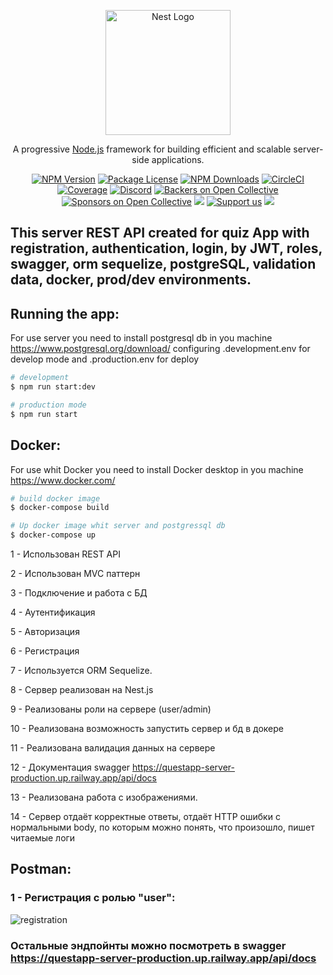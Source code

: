 

<p align="center">
  <a href="http://nestjs.com/" target="blank"><img src="https://nestjs.com/img/logo-small.svg" width="200" alt="Nest Logo" /></a>
</p>

[circleci-image]: https://img.shields.io/circleci/build/github/nestjs/nest/master?token=abc123def456
[circleci-url]: https://circleci.com/gh/nestjs/nest

  <p align="center">A progressive <a href="http://nodejs.org" target="_blank">Node.js</a> framework for building efficient and scalable server-side applications.</p>
    <p align="center">
<a href="https://www.npmjs.com/~nestjscore" target="_blank"><img src="https://img.shields.io/npm/v/@nestjs/core.svg" alt="NPM Version" /></a>
<a href="https://www.npmjs.com/~nestjscore" target="_blank"><img src="https://img.shields.io/npm/l/@nestjs/core.svg" alt="Package License" /></a>
<a href="https://www.npmjs.com/~nestjscore" target="_blank"><img src="https://img.shields.io/npm/dm/@nestjs/common.svg" alt="NPM Downloads" /></a>
<a href="https://circleci.com/gh/nestjs/nest" target="_blank"><img src="https://img.shields.io/circleci/build/github/nestjs/nest/master" alt="CircleCI" /></a>
<a href="https://coveralls.io/github/nestjs/nest?branch=master" target="_blank"><img src="https://coveralls.io/repos/github/nestjs/nest/badge.svg?branch=master#9" alt="Coverage" /></a>
<a href="https://discord.gg/G7Qnnhy" target="_blank"><img src="https://img.shields.io/badge/discord-online-brightgreen.svg" alt="Discord"/></a>
<a href="https://opencollective.com/nest#backer" target="_blank"><img src="https://opencollective.com/nest/backers/badge.svg" alt="Backers on Open Collective" /></a>
<a href="https://opencollective.com/nest#sponsor" target="_blank"><img src="https://opencollective.com/nest/sponsors/badge.svg" alt="Sponsors on Open Collective" /></a>
  <a href="https://paypal.me/kamilmysliwiec" target="_blank"><img src="https://img.shields.io/badge/Donate-PayPal-ff3f59.svg"/></a>
    <a href="https://opencollective.com/nest#sponsor"  target="_blank"><img src="https://img.shields.io/badge/Support%20us-Open%20Collective-41B883.svg" alt="Support us"></a>
  <a href="https://twitter.com/nestframework" target="_blank"><img src="https://img.shields.io/twitter/follow/nestframework.svg?style=social&label=Follow"></a>
</p>
  <!--[![Backers on Open Collective](https://opencollective.com/nest/backers/badge.svg)](https://opencollective.com/nest#backer)
  [![Sponsors on Open Collective](https://opencollective.com/nest/sponsors/badge.svg)](https://opencollective.com/nest#sponsor)-->

## This server REST API created for quiz App with registration, authentication, login,  by JWT, roles, swagger, orm sequelize, postgreSQL, validation data, docker, prod/dev environments.
## Running the app:
For use server you need to install postgresql db in you machine https://www.postgresql.org/download/ 
 configuring .development.env for develop mode and  .production.env for deploy

```bash
# development
$ npm run start:dev

# production mode
$ npm run start
```

## Docker:
For use whit Docker you need to install Docker desktop in you machine https://www.docker.com/

```bash
# build docker image
$ docker-compose build

# Up docker image whit server and postgressql db
$ docker-compose up
```
1 - Использован REST API

2 - Использован MVC паттерн

3 - Подключение и работа с БД

4 - Аутентификация

5 - Авторизация

6 - Регистрация

7 - Используется ORM Sequelize.

8 - Сервер реализован на Nest.js

9 - Реализованы роли на сервере (user/admin)

10 - Реализована возможность запустить сервер и бд в докере

11 - Реализована валидация данных на сервере

12 - Документация swagger https://questapp-server-production.up.railway.app/api/docs

13 - Реализована работа с изображениями.

14 - Сервер отдаёт корректные ответы, отдаёт HTTP ошибки с нормальными body, по которым можно понять, что произошло, пишет читаемые логи

## Postman:
### 1 - Регистрация с ролью "user":
![registration](https://user-images.githubusercontent.com/77876368/221429504-41734ed8-fd25-41ea-bc44-992dc6e622a9.jpg)

### Остальные эндпойнты можно посмотреть в swagger https://questapp-server-production.up.railway.app/api/docs
